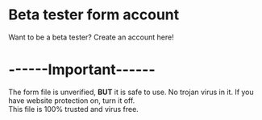 # Beta tester form account
Want to be a beta tester? Create an account here!

# ------Important------
The form file is unverified, **BUT** it is safe to use. No trojan virus in it. If you have website protection on, turn it off.
<br>
This file is 100% trusted and virus free.
